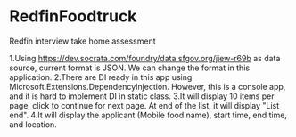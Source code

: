# RedfinFoodtruck
Redfin interview take home assessment

1.Using https://dev.socrata.com/foundry/data.sfgov.org/jjew-r69b as data source, current format is JSON. We can change the format in this application.
2.There are DI ready in this app using Microsoft.Extensions.DependencyInjection. However, this is a console app, and it is hard to implement DI in static class.
3.It will display 10 items per page, click to continue for next page. At end of the list, it will display "List end".
4.It will display the applicant (Mobile food name), start time, end time, and location.

